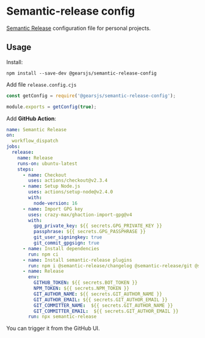 # Semantic-release config

[Semantic Release](https://semantic-release.gitbook.io/semantic-release/) configuration file for personal projects.

## Usage

Install:

```shell
npm install --save-dev @gearsjs/semantic-release-config 
```

Add file `release.config.cjs`

```javascript
const getConfig = require('@gearsjs/semantic-release-config');

module.exports = getConfig(true);
```

Add  **GitHub Action**:

```yaml
name: Semantic Release
on:
  workflow_dispatch
jobs:
  release:
    name: Release
    runs-on: ubuntu-latest
    steps:
      - name: Checkout
        uses: actions/checkout@v2.3.4
      - name: Setup Node.js
        uses: actions/setup-node@v2.4.0
        with:
          node-version: 16
      - name: Import GPG key
        uses: crazy-max/ghaction-import-gpg@v4
        with:
          gpg_private_key: ${{ secrets.GPG_PRIVATE_KEY }}
          passphrase: ${{ secrets.GPG_PASSPHRASE }}
          git_user_signingkey: true
          git_commit_gpgsign: true
      - name: Install dependencies
        run: npm ci
      - name: Install semantic-release plugins
        run: npm i @semantic-release/changelog @semantic-release/git @semantic-release/exec replace
      - name: Release
        env:
          GITHUB_TOKEN: ${{ secrets.BOT_TOKEN }}
          NPM_TOKEN: ${{ secrets.NPM_TOKEN }}
          GIT_AUTHOR_NAME: ${{ secrets.GIT_AUTHOR_NAME }}
          GIT_AUTHOR_EMAIL: ${{ secrets.GIT_AUTHOR_EMAIL }}
          GIT_COMMITTER_NAME:  ${{ secrets.GIT_AUTHOR_NAME }}
          GIT_COMMITTER_EMAIL:  ${{ secrets.GIT_AUTHOR_EMAIL }}
        run: npx semantic-release
```

You can trigger it from the GitHub UI.
